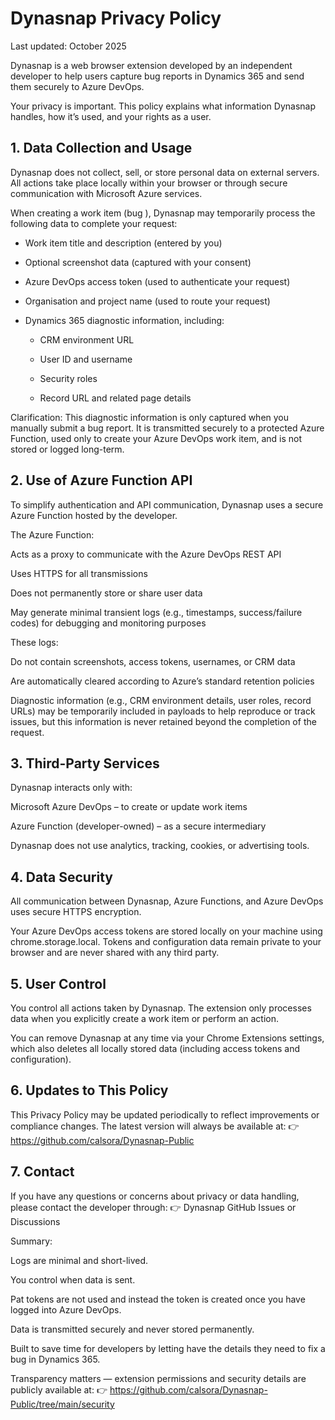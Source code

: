 # Dynasnap Privacy Policy

Last updated: October 2025

Dynasnap is a web browser extension developed by an independent developer to help users capture bug reports in Dynamics 365 and send them securely to Azure DevOps.

Your privacy is important. This policy explains what information Dynasnap handles, how it’s used, and your rights as a user.

## 1. Data Collection and Usage

Dynasnap does not collect, sell, or store personal data on external servers.
All actions take place locally within your browser or through secure communication with Microsoft Azure services.

When creating a work item (bug ), Dynasnap may temporarily process the following data to complete your request:

- Work item title and description (entered by you)

- Optional screenshot data (captured with your consent)

- Azure DevOps access token (used to authenticate your request)

- Organisation and project name (used to route your request)

- Dynamics 365 diagnostic information, including:

    - CRM environment URL
    
    - User ID and username
    
    - Security roles
    
    - Record URL and related page details

Clarification:
This diagnostic information is only captured when you manually submit a bug report.
It is transmitted securely to a protected Azure Function, used only to create your Azure DevOps work item, and is not stored or logged long-term.

## 2. Use of Azure Function API

To simplify authentication and API communication, Dynasnap uses a secure Azure Function hosted by the developer.

The Azure Function:

Acts as a proxy to communicate with the Azure DevOps REST API

Uses HTTPS for all transmissions

Does not permanently store or share user data

May generate minimal transient logs (e.g., timestamps, success/failure codes) for debugging and monitoring purposes

These logs:

Do not contain screenshots, access tokens, usernames, or CRM data

Are automatically cleared according to Azure’s standard retention policies

Diagnostic information (e.g., CRM environment details, user roles, record URLs) may be temporarily included in payloads to help reproduce or track issues, but this information is never retained beyond the completion of the request.

## 3. Third-Party Services

Dynasnap interacts only with:

Microsoft Azure DevOps – to create or update work items

Azure Function (developer-owned) – as a secure intermediary

Dynasnap does not use analytics, tracking, cookies, or advertising tools.

## 4. Data Security

All communication between Dynasnap, Azure Functions, and Azure DevOps uses secure HTTPS encryption.

Your Azure DevOps access tokens are stored locally on your machine using chrome.storage.local.
Tokens and configuration data remain private to your browser and are never shared with any third party.

## 5. User Control

You control all actions taken by Dynasnap.
The extension only processes data when you explicitly create a work item or perform an action.

You can remove Dynasnap at any time via your Chrome Extensions settings, which also deletes all locally stored data (including access tokens and configuration).

## 6. Updates to This Policy

This Privacy Policy may be updated periodically to reflect improvements or compliance changes.
The latest version will always be available at:
👉 https://github.com/calsora/Dynasnap-Public

## 7. Contact

If you have any questions or concerns about privacy or data handling, please contact the developer through:
👉 Dynasnap GitHub Issues or Discussions

Summary:

Logs are minimal and short-lived.

You control when data is sent.

Pat tokens are not used and instead the token is created once you have logged into Azure DevOps. 

Data is transmitted securely and never stored permanently. 

Built to save time for developers by letting have the details they need to fix a bug in Dynamics 365. 

Transparency matters — extension permissions and security details are publicly available at:
👉 https://github.com/calsora/Dynasnap-Public/tree/main/security
